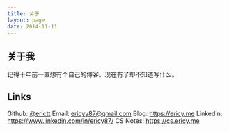 ```yaml
---
title: 关于
layout: page
date: 2014-11-11
---
```


## 关于我

记得十年前一直想有个自己的博客。现在有了却不知道写什么。

## Links

Github: [@erictt](https://github.com/erictt)
Email: ericyy87@gmail.com
Blog: <https://ericy.me>
LinkedIn: <https://www.linkedin.com/in/ericy87/>
CS Notes: <https://cs.ericy.me>
